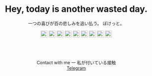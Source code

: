 <h1 align="center"> Hey, today is another wasted day.</h1>

<p align="center">一つの喜びが百の悲しみを追い払う。 ぼけっと。</p>
<div align="center">
  <img src="https://img.icons8.com/?size=100&id=12592&format=png&color=FFFFFF" height="22px" width="22px">
  <img src="https://img.icons8.com/?size=100&id=89466&format=png&color=FFFFFF" height="22px" width="22px">
  <img src="https://img.icons8.com/?size=100&id=39854&format=png&color=FFFFFF" height="22px" width="22px">
  <img src="https://img.icons8.com/?size=100&id=jZHNPYILDZaH&format=png&color=FFFFFF" height="22px" width="22px">
  <img src="https://img.icons8.com/?size=100&id=23028&format=png&color=FFFFFF" height="22px" width="22px">
  <img src="https://img.icons8.com/?size=100&id=36440&format=png&color=FFFFFF" height="22px" width="22px">
  <img src="https://img.icons8.com/?size=100&id=121602&format=png&color=FFFFFF" height="22px" width="22px">
  <img src="https://img.icons8.com/?size=100&id=22801&format=png&color=FFFFFF" height="22px" width="22px">
  <img src="https://img.icons8.com/?size=100&id=38389&format=png&color=FFFFFF" height="22px" width="22px">
</div>


<br>
<br>
<br>
<br>
<div align="center">
  Contact with me 一 私が付いている接触
  <div align="center">
    <a href="https://t.me/tak3e/">Telegram</a>
  </div>
</div>
